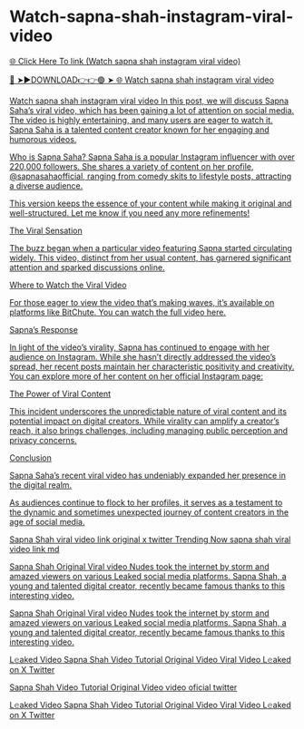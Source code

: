 # Watch-sapna-shah-instagram-viral-video

<a href="https://skyhighway.sbs/yjtrhegjk"> 🌐 Click Here To link (Watch sapna shah instagram viral video)

🔴 ➤►DOWNLOAD👉👉🟢 ➤  <a href="https://skyhighway.sbs/yjtrhegjk"> 🌐 Watch sapna shah instagram viral video

Watch sapna shah instagram viral video
In this post, we will discuss Sapna Saha’s viral video, which has been gaining a lot of attention on social media. The video is highly entertaining, and many users are eager to watch it. Sapna Saha is a talented content creator known for her engaging and humorous videos.

Who is Sapna Saha?
Sapna Saha is a popular Instagram influencer with over 220,000 followers. She shares a variety of content on her profile, @sapnasahaofficial, ranging from comedy skits to lifestyle posts, attracting a diverse audience.

This version keeps the essence of your content while making it original and well-structured. Let me know if you need any more refinements!

The Viral Sensation

The buzz began when a particular video featuring Sapna started circulating widely. This video, distinct from her usual content, has garnered significant attention and sparked discussions online.

Where to Watch the Viral Video

For those eager to view the video that’s making waves, it’s available on platforms like BitChute. You can watch the full video here.

Sapna’s Response

In light of the video’s virality, Sapna has continued to engage with her audience on Instagram. While she hasn’t directly addressed the video’s spread, her recent posts maintain her characteristic positivity and creativity. You can explore more of her content on her official Instagram page:

The Power of Viral Content

This incident underscores the unpredictable nature of viral content and its potential impact on digital creators. While virality can amplify a creator’s reach, it also brings challenges, including managing public perception and privacy concerns.

Conclusion

Sapna Saha’s recent viral video has undeniably expanded her presence in the digital realm. 

As audiences continue to flock to her profiles, it serves as a testament to the dynamic and sometimes unexpected journey of content creators in the age of social media.

Sapna Shah viral video link original x twitter Trending Now sapna shah viral video link md

Sapna Shah Original Viral video Nudes took the internet by storm and amazed viewers on various Leaked social media platforms. Sapna Shah, a young and talented digital creator, recently became famous thanks to this interesting video.

Sapna Shah Original Viral video Nudes took the internet by storm and amazed viewers on various Leaked social media platforms. Sapna Shah, a young and talented digital creator, recently became famous thanks to this interesting video.

L𝚎aked Video Sapna Shah Video Tutorial Original Video Viral Video L𝚎aked on X Twitter

Sapna Shah Video Tutorial Original Video video oficial twitter

L𝚎aked Video Sapna Shah Video Tutorial Original Video Viral Video L𝚎aked on X Twitter

